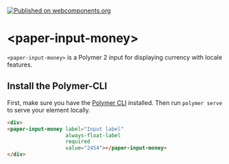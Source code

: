 [![Published on webcomponents.org](https://img.shields.io/badge/webcomponents.org-published-blue.svg)](https://www.webcomponents.org/element/unionthugface/paper-input-money)

# \<paper-input-money\>

`<paper-input-money>` is a Polymer 2 input for displaying currency with locale features.

## Install the Polymer-CLI

First, make sure you have the [Polymer CLI](https://www.npmjs.com/package/polymer-cli) installed. Then run `polymer serve` to serve your element locally.

<!---
```
<custom-element-demo>
  <template>
    <script src="../webcomponentsjs/webcomponents-lite.js"></script>
	<link rel="import" href="../paper-input/paper-input.html">
    <link rel="import" href="paper-input-money.html">
    <style>
      paper-input-money {
        max-width: 400px;
        margin: auto;
      }
    </style>
    <next-code-block></next-code-block>
  </template>
</custom-element-demo>
```
-->
```html
<div>
<paper-input-money label="Input label"
				   always-float-label
				   required
				   value="2454"></paper-input-money>
</div>
```

